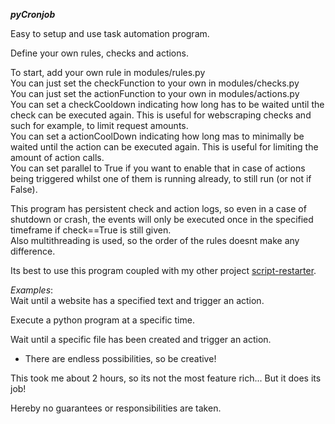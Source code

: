 ***pyCronjob***


Easy to setup and use task automation program.<br/>


Define your own rules, checks and actions.<br/>

To start, add your own rule in modules/rules.py<br/>
You can just set the checkFunction to your own in modules/checks.py<br/>
You can just set the actionFunction to your own in modules/actions.py<br/>
You can set a checkCooldown indicating how long has to be waited until the check can be executed again. This is useful for webscraping checks and such for example, to limit request amounts.<br/>
You can set a actionCoolDown indicating how long mas to minimally be waited until the action can be executed again. This is useful for limiting the amount of action calls.<br/>
You can set parallel to True if you want to enable that in case of actions being triggered whilst one of them is running already, to still run (or not if False).<br/>


This program has persistent check and action logs, so even in a case of shutdown or crash, the events will only be executed once in the specified timeframe if check==True is still given.<br/>
Also multithreading is used, so the order of the rules doesnt make any difference.<br/>


Its best to use this program coupled with my other project [script-restarter](https://github.com/Bastieisendick/script-restarter).

*Examples*:<br/>
Wait until a website has a specified text and trigger an action.<br/>

Execute a python program at a specific time.<br/>

Wait until a specific file has been created and trigger an action.<br/>

+ There are endless possibilities, so be creative!<br/>


This took me about 2 hours, so its not the most feature rich... But it does its job!



Hereby no guarantees or responsibilities are taken.<br/>
